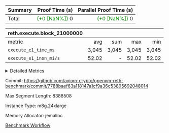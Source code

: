 | Summary | Proof Time (s) | Parallel Proof Time (s) |
|:---|---:|---:|
| Total | <span style='color: green'>(+0 [NaN%])</span> 0 | <span style='color: green'>(+0 [NaN%])</span> 0 |


| reth.execute.block_21000000 |||||
|:---|---:|---:|---:|---:|
|metric|avg|sum|max|min|
| `execute_e1_time_ms  ` |  3,045 |  3,045 |  3,045 |  3,045 |
| `execute_e1_insn_mi/s` |  52.02 | -          |  52.02 |  52.02 |



<details>
<summary>Detailed Metrics</summary>

|  | reth-block_time_ms |
| --- |
|  | 3,100 | 

| block_number | execute_e1_time_ms |
| --- | --- |
| 21000000 | 3,080 | 

| group | block_number | insns | execute_e1_time_ms | execute_e1_insn_mi/s |
| --- | --- | --- | --- | --- |
| reth.execute.block_21000000 | 21000000 | 158,409,237 | 3,045 | 52.02 | 

</details>


Commit: https://github.com/axiom-crypto/openvm-reth-benchmark/commit/7788baef63a118147a1cf9a36c53805692048014

Max Segment Length: 8388508

Instance Type: m8g.24xlarge

Memory Allocator: jemalloc

[Benchmark Workflow](https://github.com/axiom-crypto/openvm-reth-benchmark/actions/runs/16177233793)
